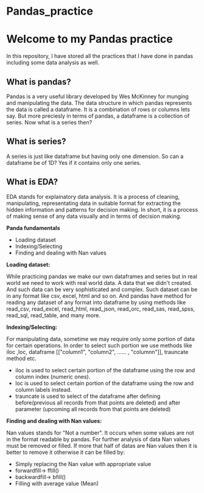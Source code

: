 # Pandas_practice

<h1>Welcome to my Pandas practice</h1>

<p>In this repository, I have stored all the practices that I have done in pandas including some data analysis as well.</p>

<h2>What is pandas?</h2>
<p>Pandas is a very useful library developed by Wes McKinney for munging and manipulating the data. The data structure in which pandas represents the data
is called a dataframe. It is a combination of rows or columns lets say. But more preciesly in terms of pandas, a dataframe is a collection of series. Now 
what is a series then?
</p>

<h2>What is series?</h2>
<p>A series is just like dataframe but having only one dimension. So can a dataframe be of 1D? Yes if it contains only one series.</p>

<h2>What is EDA?</h2>
<p>EDA stands for explainatory data analysis. It is a process of cleaning, manipulating, representating data in suitable format for extracting the hidden information
and patterns for decision making. In short, it is a process of making sense of any data visually and in terms of decision making.</p>

<b>Panda fundamentals</b>
<ul>
  <li>Loading dataset</li>
  <li>Indexing/Selecting</li>
  <li>Finding and dealing with Nan values</li>
</ul>

<b>Loading dataset:</b>
<p>
While practicing pandas we make our own dataframes and series but in real world we need to work with real world data. A data that we didn't created. And such data can be
very sophisticated and complex. Such dataset can be in any format like csv, excel, html and so on. And pandas have method for reading any dataset of any format into dataframe by using methods like read_csv, read_excel, read_html, read_json, read_orc, read_sas, read_spss, read_sql, read_table, and many more.
</p>

<b>Indexing/Selecting:</b>
<p>
For manipulating data, sometime we may require only some portion of data for certain operations. In order to select such portion we use methods like iloc ,loc, dataframe [["column1", "column2", ...... , "columnn"]], trauncate method etc.

<ul>
  <li>iloc is used to select certain portion of the dataframe using the row and column index (numeric ones).</li>
  <li>loc is used to select certain portion of the dataframe using the row and column labels instead.</li>
  <li>trauncate is used to select of the dataframe after defining before(previous all records from that points are deleted) and after parameter (upcoming all records from       that points are deleted) </li>
</ul>
</p>

<b>Finding and dealing with Nan values:</b>
<p>
Nan values stands for "Not a number". It occurs when some values are not in the format readable by pandas. For further analysis of data Nan values must be removed or filled. If more that half of datas are Nan values then it is better to remove it otherwise it can be filled by:
  <ul>
    <li>Simply replacing the Nan value with appropriate value</li>
    <li>forwardfill-> ffill()</li>
    <li>backwardfill-> bfill()</li>
    <li>Filling with average value (Mean)</li>
  </ul>
</p>

